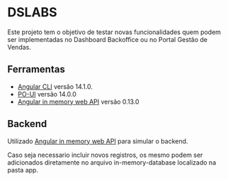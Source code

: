 # DSLABS
Este projeto tem o objetivo de testar novas funcionalidades quem podem ser implementadas no Dashboard Backoffice ou no Portal Gestão de Vendas.

## Ferramentas
* [Angular CLI](https://github.com/angular/angular-cli) versão 14.1.0.
* [PO-UI](https://po-ui.io/) versão 14.0.0
* [Angular in memory web API](https://www.npmjs.com/package/angular-in-memory-web-api) versão 0.13.0

## Backend
Utilizado [Angular in memory web API](https://www.npmjs.com/package/angular-in-memory-web-api) para simular o backend.

Caso seja necessario incluir novos registros, os mesmo podem ser adicionados diretamente no arquivo in-memory-database localizado na pasta app.
